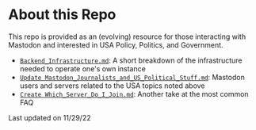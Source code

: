 # About this Repo

This repo is provided as an (evolving) resource for those interacting with Mastodon and interested in USA Policy, Politics, and Government.

- [`Backend_Infrastructure.md`]([Backend_Infratructure.md](https://github.com/mikehikes/mastodon-resources-and-info/blob/main/Backend_Infratructure.md)): A short breakdown of the infrastructure needed to operate one's own instance
- [`Update Mastodon_Journalists_and_US_Political_Stuff.md`](https://github.com/mikehikes/mastodon-resources-and-info/blob/main/Mastodon_Journalists_and_US_Political_Stuff.md): Mastodon users and servers related to the USA topics noted above
- [`Create Which_Server_Do_I_Join.md`](https://github.com/mikehikes/mastodon-resources-and-info/blob/main/Which_Server_Do_I_Join.md): Another take at the most common FAQ

Last updated on 11/29/22
